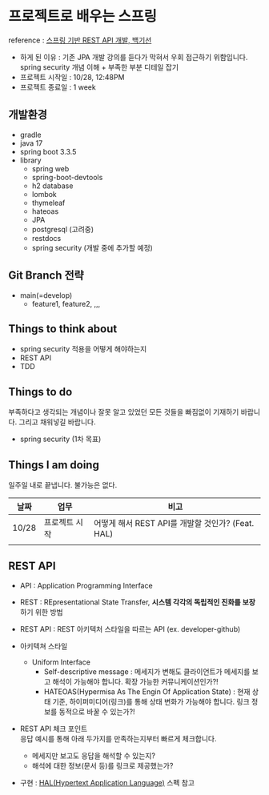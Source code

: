 # 프로젝트로 배우는 스프링
reference : [스프링 기반 REST API 개발, 백기선](https://www.inflearn.com/course/lecture?courseSlug=spring_rest-api)
* 하게 된 이유 : 기존 JPA 개발 강의를 듣다가 막혀서 우회 접근하기 위함입니다. spring security 개념 이해 + 부족한 부분 디테일 잡기 
* 프로젝트 시작일 : 10/28, 12:48PM
* 프로젝트 종료일 : 1 week

## 개발환경
* gradle
* java 17
* spring boot 3.3.5
* library
    * spring web
    * spring-boot-devtools
    * h2 database
    * lombok
    * thymeleaf
    * hateoas
    * JPA
    * postgresql (고려중)
    * restdocs
    * spring security (개발 중에 추가할 예정)

## Git Branch 전략
* main(=develop)
    * feature1, feature2, ,,,

## Things to think about
* spring security 적용을 어떻게 해야하는지
* REST API
* TDD

## Things to do
부족하다고 생각되는 개념이나 잘못 알고 있었던 모든 것들을 빠짐없이 기재하기 바랍니다. 그리고 채워넣길 바랍니다.
* spring security (1차 목표)

## Things I am doing
일주일 내로 끝냅니다. 불가능은 없다.

| 날짜    | 업무      | 비고                                    |
|-------|---------|---------------------------------------|
| 10/28 | 프로젝트 시작 | 어떻게 해서 REST API를 개발할 것인가? (Feat. HAL) |
|  |         |                                       |

## REST API
* API : Application Programming Interface
* REST : REpresentational State Transfer, **시스템 각각의 독립적인 진화를 보장**하기 위한 방법
* REST API : REST 아키텍처 스타일을 따르는 API (ex. developer-github)

* 아키텍쳐 스타일
  * Uniform Interface
    * Self-descriptive message : 메세지가 변해도 클라이언트가 메세지를 보고 해석이 가능해야 합니다. 확장 가능한 커뮤니케이션인가?!
    * HATEOAS(Hypermisa As The Engin Of Application State) : 현재 상태 기준, 하이퍼미디어(링크)를 통해 상태 변화가 가능해야 합니다. 링크 정보를 동적으로 바꿀 수 있는가?!

* REST API 체크 포인트  
응답 예시를 통해 아래 두가지를 만족하는지부터 빠르게 체크합니다.
  * 메세지만 보고도 응답을 해석할 수 있는지?
  * 해석에 대한 정보(문서 등)를 링크로 제공했는가?

* 구현 : [HAL(Hypertext Application Language)](https://stateless.co/hal_specification.html) 스펙 참고